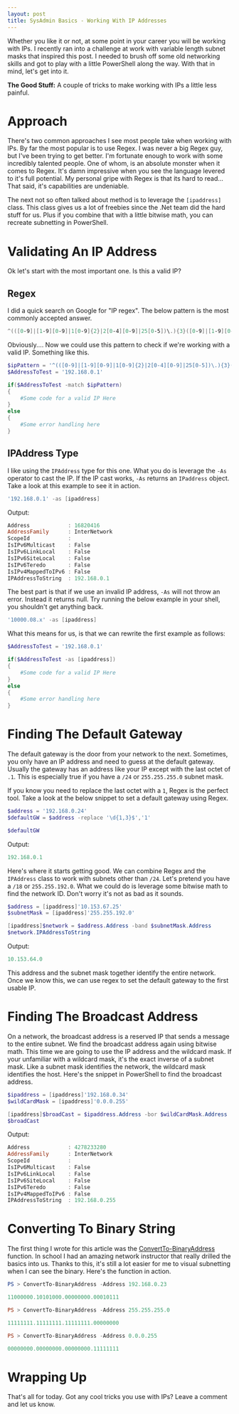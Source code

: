 ```yaml
---
layout: post
title: SysAdmin Basics - Working With IP Addresses
---
```


Whether you like it or not, at some point in your career you will be working with IPs.
I recently ran into a challenge at work with variable length subnet masks that inspired this post.
I needed to brush off some old networking skills and got to play with a little PowerShell along the way.
With that in mind, let's get into it.

**The Good Stuff:**
A couple of tricks to make working with IPs a little less painful.

<!-- more -->

# Approach

There's two common approaches I see most people take when working with IPs.
By far the most popular is to use Regex.
I was never a big Regex guy, but I've been trying to get better.
I'm fortunate enough to work with some incredibly talented people.
One of whom, is an absolute monster when it comes to Regex.
It's damn impressive when you see the language levered to it's full potential.
My personal gripe with Regex is that its hard to read...
That said, it's capabilities are undeniable.

The next not so often talked about method is to leverage the ```[ipaddress]``` class.
This class gives us a lot of freebies since the .Net team did the hard stuff for us.
Plus if you combine that with a little bitwise math, you can recreate subnetting in PowerShell.

# Validating An IP Address

Ok let's start with the most important one.
Is this a valid IP?

## Regex

I did a quick search on Google for "IP regex".
The below pattern is the most commonly accepted answer.

```powershell
^(([0-9]|[1-9][0-9]|1[0-9]{2}|2[0-4][0-9]|25[0-5])\.){3}([0-9]|[1-9][0-9]|1[0-9]{2}|2[0-4][0-9]|25[0-5])$
```

Obviously....
Now we could use this pattern to check if we're working with a valid IP.
Something like this.

```powershell
$ipPattern = '^(([0-9]|[1-9][0-9]|1[0-9]{2}|2[0-4][0-9]|25[0-5])\.){3}([0-9]|[1-9][0-9]|1[0-9]{2}|2[0-4][0-9]|25[0-5])$'
$AddressToTest = '192.168.0.1'

if($AddressToTest -match $ipPattern)
{
    #Some code for a valid IP Here
}
else
{
    #Some error handling here
}
```

## IPAddress Type

I like using the ```IPAddress``` type for this one.
What you do is leverage the ```-As``` operator to cast the IP.
If the IP cast works, ```-As``` returns an ```IPaddress``` object.
Take a look at this example to see it in action.

```powershell
'192.168.0.1' -as [ipaddress]
```

Output:
```powershell
Address            : 16820416
AddressFamily      : InterNetwork
ScopeId            :
IsIPv6Multicast    : False
IsIPv6LinkLocal    : False
IsIPv6SiteLocal    : False
IsIPv6Teredo       : False
IsIPv4MappedToIPv6 : False
IPAddressToString  : 192.168.0.1
```

The best part is that if we use an invalid IP address, ```-As``` will not throw an error.
Instead it returns null.
Try running the below example in your shell, you shouldn't get anything back.

```powershell
'10000.08.x' -as [ipaddress]
```

What this means for us, is that we can rewrite the first example as follows:

```powershell
$AddressToTest = '192.168.0.1'

if($AddressToTest -as [ipaddress])
{
    #Some code for a valid IP Here
}
else
{
    #Some error handling here
}
```

# Finding The Default Gateway

The default gateway is the door from your network to the next.
Sometimes, you only have an IP address and need to guess at the default gateway.
Usually the gateway has an address like your IP except with the last octet of ```.1```.
This is especially true if you have a ```/24``` or ```255.255.255.0``` subnet mask.

If you know you need to replace the last octet with a ```1```, Regex is the perfect tool.
Take a look at the below snippet to set a default gateway using Regex.

```powershell
$address = '192.168.0.24'
$defaultGW = $address -replace '\d{1,3}$','1'

$defaultGW
```

Output:

```powershell
192.168.0.1
```

Here's where it starts getting good.
We can combine Regex and the ```IPAddress``` class to work with subnets other than ```/24```.
Let's pretend you have a ```/18``` or ```255.255.192.0```.
What we could do is leverage some bitwise math to find the network ID.
Don't worry it's not as bad as it sounds.

```powershell
$address = [ipaddress]'10.153.67.25'
$subnetMask = [ipaddress]'255.255.192.0'

[ipaddress]$network = $address.Address -band $subnetMask.Address
$network.IPAddressToString
```

Output:

```powershell
10.153.64.0
```

This address and the subnet mask together identify the entire network.
Once we know this, we can use regex to set the default gateway to the first usable IP.

# Finding The Broadcast Address

On a network, the broadcast address is a reserved IP that sends a message to the entire subnet.
We find the broadcast address again using bitwise math.
This time we are going to use the IP address and the wildcard mask.
If your unfamiliar with a wildcard mask, it's the exact inverse of a subnet mask.
Like a subnet mask identifies the network, the wildcard mask identifies the host.
Here's the snippet in PowerShell to find the broadcast address.

```powershell
$ipaddress = [ipaddress]'192.168.0.34'
$wildCardMask = [ipaddress]'0.0.0.255'

[ipaddress]$broadCast = $ipaddress.Address -bor $wildCardMask.Address
$broadCast
```

Output:

```powershell
Address            : 4278233280
AddressFamily      : InterNetwork
ScopeId            :
IsIPv6Multicast    : False
IsIPv6LinkLocal    : False
IsIPv6SiteLocal    : False
IsIPv6Teredo       : False
IsIPv4MappedToIPv6 : False
IPAddressToString  : 192.168.0.255
```

# Converting To Binary String

The first thing I wrote for this article was the [ConvertTo-BinaryAddress](https://github.com/dchristian3188/Main/blob/master/Functions/ConvertTo-BinaryAddress.ps1) function.
In school I had an amazing network instructor that really drilled the basics into us.
Thanks to this, it's still a lot easier for me to visual subnetting when I can see the binary.
Here's the function in action.

```powershell
PS > ConvertTo-BinaryAddress -Address 192.168.0.23

11000000.10101000.00000000.00010111

PS > ConvertTo-BinaryAddress -Address 255.255.255.0

11111111.11111111.11111111.00000000

PS > ConvertTo-BinaryAddress -Address 0.0.0.255

00000000.00000000.00000000.11111111
```

# Wrapping Up

That's all for today.
Got any cool tricks you use with IPs?
Leave a comment and let us know.

